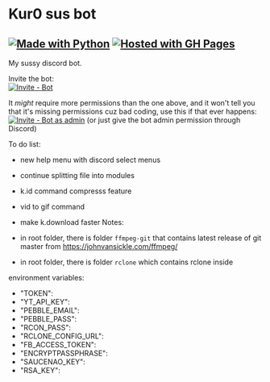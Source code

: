 Kur0 sus bot
==============
[![Made with Python](https://img.shields.io/badge/Python->=3.8-blue?logo=python&logoColor=white)](https://python.org)
[![Hosted with GH Pages](https://img.shields.io/badge/Hosted_with-Replit-blue?logo=replit&logoColor=white)](https://replit.com/@JericJanJan/Kur0bot)
-----
My sussy discord bot.

Invite the bot:\
[![Invite - Bot](https://img.shields.io/badge/Invite-Bot-2ea44f?style=for-the-badge)](https://discord.com/api/oauth2/authorize?client_id=850336994299215892&permissions=3758615616&scope=bot)

It *might* require more permissions than the one above, and it won't tell you that it's missing permissions cuz bad coding, use this if that ever happens:\
[![Invite - Bot as admin](https://img.shields.io/badge/Invite-Bot_as_admin-2ea44f?style=for-the-badge)](https://discord.com/api/oauth2/authorize?client_id=850336994299215892&permissions=8&scope=bot) (or just give the bot admin permission through Discord)

To do list:
- new help menu with discord select menus
- continue splitting file into modules
- k.id command compresss feature
- vid to gif command
- make k.download faster
Notes:

- in root folder, there is folder `ffmpeg-git` that contains latest release of git master from https://johnvansickle.com/ffmpeg/

- in root folder, there is folder `rclone` which contains rclone inside


environment variables:
-  "TOKEN":
-  "YT_API_KEY":
 - "PEBBLE_EMAIL": 
 - "PEBBLE_PASS": 
 - "RCON_PASS": 
-  "RCLONE_CONFIG_URL": 
-  "FB_ACCESS_TOKEN": 
-  "ENCRYPTPASSPHRASE": 
-  "SAUCENAO_KEY": 
- "RSA_KEY":